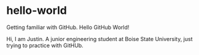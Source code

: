 # hello-world
Getting familiar with GitHub. Hello GitHub World!

Hi, I am Justin. A junior engineering student at Boise State University,
just trying to practice with GitHUb.
